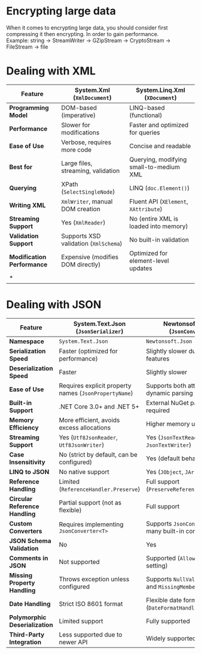 # Encrypting large data
When it comes to encrypting large data, you should consider first compressing it then encrypting. In order 
to gain performance.  
Example:
string -> StreamWriter -> GZipStream -> CryptoStream -> FileStream -> file
  
# Dealing with XML
  
| Feature            | System.Xml (`XmlDocument`) | System.Linq.Xml (`XDocument`) |
|--------------------|--------------------------|------------------------------|
| **Programming Model** | DOM-based (imperative) | LINQ-based (functional) |
| **Performance** | Slower for modifications | Faster and optimized for queries |
| **Ease of Use** | Verbose, requires more code | Concise and readable |
| **Best for** | Large files, streaming, validation | Querying, modifying small-to-medium XML |
| **Querying** | XPath (`SelectSingleNode`) | LINQ (`doc.Element()`) |
| **Writing XML** | `XmlWriter`, manual DOM creation | Fluent API (`XElement`, `XAttribute`) |
| **Streaming Support** | Yes (`XmlReader`) | No (entire XML is loaded into memory) |
| **Validation Support** | Supports XSD validation (`XmlSchema`) | No built-in validation |
| **Modification Performance** | Expensive (modifies DOM directly) | Optimized for element-level updates |
| *
  
# Dealing with JSON
  
| Feature            | System.Text.Json (`JsonSerializer`) | Newtonsoft.Json (`JsonConvert`) |
|--------------------|----------------------------------|--------------------------------|
| **Namespace** | `System.Text.Json` | `Newtonsoft.Json` |
| **Serialization Speed** | Faster (optimized for performance) | Slightly slower due to more features |
| **Deserialization Speed** | Faster | Slightly slower |
| **Ease of Use** | Requires explicit property names (`JsonPropertyName`) | Supports both attributes and dynamic parsing |
| **Built-in Support** | .NET Core 3.0+ and .NET 5+ | External NuGet package required |
| **Memory Efficiency** | More efficient, avoids excess allocations | Higher memory usage |
| **Streaming Support** | Yes (`Utf8JsonReader`, `Utf8JsonWriter`) | Yes (`JsonTextReader`, `JsonTextWriter`) |
| **Case Insensitivity** | No (strict by default, can be configured) | Yes (default behavior) |
| **LINQ to JSON** | No native support | Yes (`JObject`, `JArray`) |
| **Reference Handling** | Limited (`ReferenceHandler.Preserve`) | Full support (`PreserveReferencesHandling`) |
| **Circular Reference Handling** | Partial support (not as flexible) | Full support |
| **Custom Converters** | Requires implementing `JsonConverter<T>` | Supports `JsonConverter` and many built-in converters |
| **JSON Schema Validation** | No | Yes |
| **Comments in JSON** | Not supported | Supported (`AllowComments` setting) |
| **Missing Property Handling** | Throws exception unless configured | Supports `NullValueHandling` and `MissingMemberHandling` |
| **Date Handling** | Strict ISO 8601 format | Flexible date formats (`DateFormatHandling`) |
| **Polymorphic Deserialization** | Limited support | Fully supported |
| **Third-Party Integration** | Less supported due to newer API | Widely supported in libraries |
